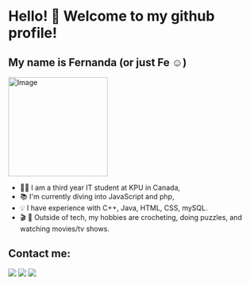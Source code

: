 # Hello! 👋 Welcome to my github profile!
## My name is Fernanda (or just Fe ☺️)
<img width="200" height="200" alt="Image" src="https://github.com/user-attachments/assets/38324c3c-27ad-4e53-9c09-95a1e1c6b741" />

- 👩‍💻 I am a third year IT student at KPU in Canada,
- 📚 I'm currently diving into JavaScript and php,
- 💡 I have experience with C++, Java, HTML, CSS, mySQL.
- 🎬 🧩 Outside of tech, my hobbies are crocheting, doing puzzles, and watching movies/tv shows.

## Contact me:
<div>
<a href="https://instagram.com/fefersantanaa" target="_blank"><img loading="lazy" src="https://img.shields.io/badge/-Instagram-%23E4405F?style=for-the-badge&logo=instagram&logoColor=white" target="_blank"></a>
<!-- 
<a href="https://www.twitch.tv/seu-usuário-aqui" target="_blank"><img loading="lazy" src="https://img.shields.io/badge/Twitch-9146FF?style=for-the-badge&logo=twitch&logoColor=white" target="_blank"></a>
-->
<a href = "mailto:fernandarolimsantana@gmail.com"><img loading="lazy" src="https://img.shields.io/badge/Gmail-D14836?style=for-the-badge&logo=gmail&logoColor=white" target="_blank"></a>
<a href="https://www.linkedin.com/in/fefersantana" target="_blank"><img loading="lazy" src="https://img.shields.io/badge/-LinkedIn-%230077B5?style=for-the-badge&logo=linkedin&logoColor=white" target="_blank"></a>   
</div>

<!-- 
<div>
<a href="https://github.com/fefersantana">
<img loading="lazy" height="180em" src="https://github-readme-stats.vercel.app/api/top-langs/?username=fefersantana&layout=compact&langs_count=7&theme=dracula"/>
<img loading="lazy" height="180em" src="https://github-readme-stats.vercel.app/api?username=fefersantana&show_icons=true&theme=dracula&include_all_commits=true&count_private=true"/>
</div>
-->
